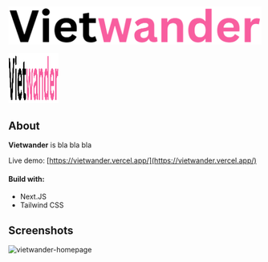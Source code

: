 ![vietwander-logo](/documentation_images/vietwander-logo.svg)

<img src="/documentation_images/vietwander-logo.svg" alt="vietwander-logo" width="100" height="100">

## About

**Vietwander** is bla bla bla

Live demo: [https://vietwander.vercel.app/](https://vietwander.vercel.app/)

#### Build with:

- Next.JS
- Tailwind CSS

## Screenshots

![vietwander-homepage](/documentation_images/vietwander-homepage.png)

